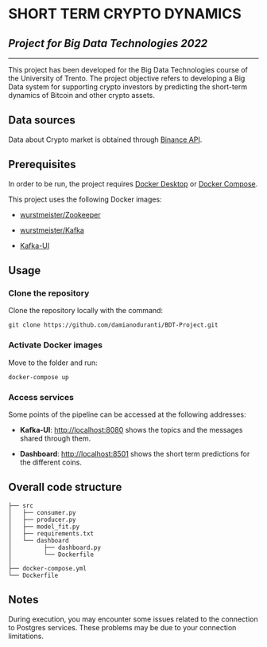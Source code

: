 # SHORT TERM CRYPTO DYNAMICS
## *Project for Big Data Technologies 2022*
___

This project has been developed for the Big Data Technologies course of the University of Trento. 
The project objective refers to developing a Big Data system for supporting crypto investors by predicting the short-term dynamics of Bitcoin and other crypto assets. 

## Data sources

Data about Crypto market is obtained through [Binance API](https://binance.com).

## Prerequisites 

In order to be run, the project requires [Docker Desktop](https://www.docker.com/) or [Docker Compose](https://docs.docker.com/compose/install/).

This project uses the following Docker images: 

-   [wurstmeister/Zookeeper](https://hub.docker.com/r/wurstmeister/zookeeper)

-	[wurstmeister/Kafka](https://hub.docker.com/r/wurstmeister/kafka)

-   [Kafka-UI](https://hub.docker.com/r/provectuslabs/kafka-ui)

## Usage

### Clone the repository 

Clone the repository locally with the command: 

```
git clone https://github.com/damianoduranti/BDT-Project.git
```

### Activate Docker images 

Move to the folder and run:
```
docker-compose up
```
    

### Access services 

Some points of the pipeline can be accessed at the following addresses:

-	**Kafka-UI**: [http://localhost:8080](http://localhost:8080/) shows the topics and the messages shared through them.

-	**Dashboard**: [http://localhost:8501](http://localhost:8501/) shows the short term predictions for the different coins.

## Overall code structure
```
├── src
│   ├── consumer.py
│   ├── producer.py
│   ├── model_fit.py
│   ├── requirements.txt
│   └── dashboard
│   	  ├── dashboard.py
│   	  └── Dockerfile
│ 
├── docker-compose.yml
└── Dockerfile
```

## Notes
During execution, you may encounter some issues related to the connection to Postgres services. These problems may be due to your connection limitations.

